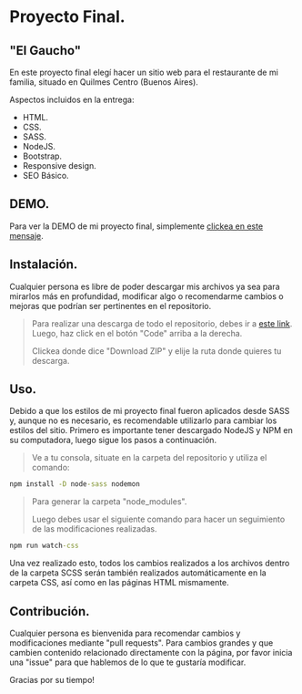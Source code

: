# Proyecto Final.
## "El Gaucho"

En este proyecto final elegí hacer un sitio web para el restaurante de mi familia, situado en Quilmes Centro (Buenos Aires).

Aspectos incluidos en la entrega:
- HTML.
- CSS.
- SASS.
- NodeJS.
- Bootstrap.
- Responsive design.
- SEO Básico.

## DEMO.

Para ver la DEMO de mi proyecto final, simplemente [clickea en este mensaje](https://joagcoder.github.io/4ta-Entrega/).

## Instalación.

Cualquier persona es libre de poder descargar mis archivos ya sea para mirarlos más en profundidad, modificar algo o recomendarme cambios o mejoras que podrían ser pertinentes en el repositorio.
> Para realizar una descarga de todo el repositorio, debes ir a [este link](https://github.com/JoagCoder/4ta-Entrega). Luego, haz click en el botón "Code" arriba a la derecha.
>
> Clickea donde dice "Download ZIP" y elije la ruta donde quieres tu descarga.

## Uso.

Debido a que los estilos de mi proyecto final fueron aplicados desde SASS y, aunque no es necesario, es recomendable utilizarlo para cambiar los estilos del sitio. Primero es importante tener descargado NodeJS y NPM en su computadora, luego sigue los pasos a continuación.
> Ve a tu consola, situate en la carpeta del repositorio y utiliza el comando:
```cmd
npm install -D node-sass nodemon
```
> Para generar la carpeta "node_modules".
>
> Luego debes usar el siguiente comando para hacer un seguimiento de las modificaciones realizadas.
```cmd
npm run watch-css
```
Una vez realizado esto, todos los cambios realizados a los archivos dentro de la carpeta SCSS serán también realizados automáticamente en la carpeta CSS, así como en las páginas HTML mismamente.

## Contribución.

Cualquier persona es bienvenida para recomendar cambios y modificaciones mediante "pull requests". Para cambios grandes y que cambien contenido relacionado directamente con la página, por favor inicia una "issue" para que hablemos de lo que te gustaría modificar.

Gracias por su tiempo!
